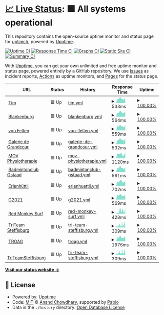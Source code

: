 # [📈 Live Status](https://uptimch.github.io/uptim): <!--live status--> **🟩 All systems operational**

This repository contains the open-source uptime monitor and status page for [uptimch](https://uptimch.github.io/uptim), powered by [Upptime](https://github.com/upptime/upptime).

[![Uptime CI](https://github.com/uptimch/uptim/workflows/Uptime%20CI/badge.svg)](https://github.com/uptimch/uptim/actions?query=workflow%3A%22Uptime+CI%22)
[![Response Time CI](https://github.com/uptimch/uptim/workflows/Response%20Time%20CI/badge.svg)](https://github.com/uptimch/uptim/actions?query=workflow%3A%22Response+Time+CI%22)
[![Graphs CI](https://github.com/uptimch/uptim/workflows/Graphs%20CI/badge.svg)](https://github.com/uptimch/uptim/actions?query=workflow%3A%22Graphs+CI%22)
[![Static Site CI](https://github.com/uptimch/uptim/workflows/Static%20Site%20CI/badge.svg)](https://github.com/uptimch/uptim/actions?query=workflow%3A%22Static+Site+CI%22)
[![Summary CI](https://github.com/uptimch/uptim/workflows/Summary%20CI/badge.svg)](https://github.com/uptimch/uptim/actions?query=workflow%3A%22Summary+CI%22)

With [Upptime](https://upptime.js.org), you can get your own unlimited and free uptime monitor and status page, powered entirely by a GitHub repository. We use [Issues](https://github.com/uptimch/uptim/issues) as incident reports, [Actions](https://github.com/uptimch/uptim/actions) as uptime monitors, and [Pages](https://uptimch.github.io/uptim) for the status page.

<!--start: status pages-->
<!-- This summary is generated by Upptime (https://github.com/upptime/upptime) -->
<!-- Do not edit this manually, your changes will be overwritten -->
<!-- prettier-ignore -->
| URL | Status | History | Response Time | Uptime |
| --- | ------ | ------- | ------------- | ------ |
| <img alt="" src="https://icons.duckduckgo.com/ip3/www.timvonfelten.ch.ico" height="13"> [Tim](https://www.timvonfelten.ch) | 🟩 Up | [tim.yml](https://github.com/uptimch/uptim/commits/HEAD/history/tim.yml) | <details><summary><img alt="Response time graph" src="./graphs/tim/response-time-week.png" height="20"> 533ms</summary><br><a href="https://uptimch.github.io/uptim/history/tim"><img alt="Response time 765" src="https://img.shields.io/endpoint?url=https%3A%2F%2Fraw.githubusercontent.com%2Fuptimch%2Fuptim%2FHEAD%2Fapi%2Ftim%2Fresponse-time.json"></a><br><a href="https://uptimch.github.io/uptim/history/tim"><img alt="24-hour response time 657" src="https://img.shields.io/endpoint?url=https%3A%2F%2Fraw.githubusercontent.com%2Fuptimch%2Fuptim%2FHEAD%2Fapi%2Ftim%2Fresponse-time-day.json"></a><br><a href="https://uptimch.github.io/uptim/history/tim"><img alt="7-day response time 533" src="https://img.shields.io/endpoint?url=https%3A%2F%2Fraw.githubusercontent.com%2Fuptimch%2Fuptim%2FHEAD%2Fapi%2Ftim%2Fresponse-time-week.json"></a><br><a href="https://uptimch.github.io/uptim/history/tim"><img alt="30-day response time 1133" src="https://img.shields.io/endpoint?url=https%3A%2F%2Fraw.githubusercontent.com%2Fuptimch%2Fuptim%2FHEAD%2Fapi%2Ftim%2Fresponse-time-month.json"></a><br><a href="https://uptimch.github.io/uptim/history/tim"><img alt="1-year response time 765" src="https://img.shields.io/endpoint?url=https%3A%2F%2Fraw.githubusercontent.com%2Fuptimch%2Fuptim%2FHEAD%2Fapi%2Ftim%2Fresponse-time-year.json"></a></details> | <details><summary><a href="https://uptimch.github.io/uptim/history/tim">100.00%</a></summary><a href="https://uptimch.github.io/uptim/history/tim"><img alt="All-time uptime 99.59%" src="https://img.shields.io/endpoint?url=https%3A%2F%2Fraw.githubusercontent.com%2Fuptimch%2Fuptim%2FHEAD%2Fapi%2Ftim%2Fuptime.json"></a><br><a href="https://uptimch.github.io/uptim/history/tim"><img alt="24-hour uptime 100.00%" src="https://img.shields.io/endpoint?url=https%3A%2F%2Fraw.githubusercontent.com%2Fuptimch%2Fuptim%2FHEAD%2Fapi%2Ftim%2Fuptime-day.json"></a><br><a href="https://uptimch.github.io/uptim/history/tim"><img alt="7-day uptime 100.00%" src="https://img.shields.io/endpoint?url=https%3A%2F%2Fraw.githubusercontent.com%2Fuptimch%2Fuptim%2FHEAD%2Fapi%2Ftim%2Fuptime-week.json"></a><br><a href="https://uptimch.github.io/uptim/history/tim"><img alt="30-day uptime 98.33%" src="https://img.shields.io/endpoint?url=https%3A%2F%2Fraw.githubusercontent.com%2Fuptimch%2Fuptim%2FHEAD%2Fapi%2Ftim%2Fuptime-month.json"></a><br><a href="https://uptimch.github.io/uptim/history/tim"><img alt="1-year uptime 99.59%" src="https://img.shields.io/endpoint?url=https%3A%2F%2Fraw.githubusercontent.com%2Fuptimch%2Fuptim%2FHEAD%2Fapi%2Ftim%2Fuptime-year.json"></a></details>
| <img alt="" src="https://icons.duckduckgo.com/ip3/blankenburg.ch.ico" height="13"> [Blankenburg](https://blankenburg.ch) | 🟩 Up | [blankenburg.yml](https://github.com/uptimch/uptim/commits/HEAD/history/blankenburg.yml) | <details><summary><img alt="Response time graph" src="./graphs/blankenburg/response-time-week.png" height="20"> 564ms</summary><br><a href="https://uptimch.github.io/uptim/history/blankenburg"><img alt="Response time 638" src="https://img.shields.io/endpoint?url=https%3A%2F%2Fraw.githubusercontent.com%2Fuptimch%2Fuptim%2FHEAD%2Fapi%2Fblankenburg%2Fresponse-time.json"></a><br><a href="https://uptimch.github.io/uptim/history/blankenburg"><img alt="24-hour response time 637" src="https://img.shields.io/endpoint?url=https%3A%2F%2Fraw.githubusercontent.com%2Fuptimch%2Fuptim%2FHEAD%2Fapi%2Fblankenburg%2Fresponse-time-day.json"></a><br><a href="https://uptimch.github.io/uptim/history/blankenburg"><img alt="7-day response time 564" src="https://img.shields.io/endpoint?url=https%3A%2F%2Fraw.githubusercontent.com%2Fuptimch%2Fuptim%2FHEAD%2Fapi%2Fblankenburg%2Fresponse-time-week.json"></a><br><a href="https://uptimch.github.io/uptim/history/blankenburg"><img alt="30-day response time 783" src="https://img.shields.io/endpoint?url=https%3A%2F%2Fraw.githubusercontent.com%2Fuptimch%2Fuptim%2FHEAD%2Fapi%2Fblankenburg%2Fresponse-time-month.json"></a><br><a href="https://uptimch.github.io/uptim/history/blankenburg"><img alt="1-year response time 638" src="https://img.shields.io/endpoint?url=https%3A%2F%2Fraw.githubusercontent.com%2Fuptimch%2Fuptim%2FHEAD%2Fapi%2Fblankenburg%2Fresponse-time-year.json"></a></details> | <details><summary><a href="https://uptimch.github.io/uptim/history/blankenburg">100.00%</a></summary><a href="https://uptimch.github.io/uptim/history/blankenburg"><img alt="All-time uptime 99.59%" src="https://img.shields.io/endpoint?url=https%3A%2F%2Fraw.githubusercontent.com%2Fuptimch%2Fuptim%2FHEAD%2Fapi%2Fblankenburg%2Fuptime.json"></a><br><a href="https://uptimch.github.io/uptim/history/blankenburg"><img alt="24-hour uptime 100.00%" src="https://img.shields.io/endpoint?url=https%3A%2F%2Fraw.githubusercontent.com%2Fuptimch%2Fuptim%2FHEAD%2Fapi%2Fblankenburg%2Fuptime-day.json"></a><br><a href="https://uptimch.github.io/uptim/history/blankenburg"><img alt="7-day uptime 100.00%" src="https://img.shields.io/endpoint?url=https%3A%2F%2Fraw.githubusercontent.com%2Fuptimch%2Fuptim%2FHEAD%2Fapi%2Fblankenburg%2Fuptime-week.json"></a><br><a href="https://uptimch.github.io/uptim/history/blankenburg"><img alt="30-day uptime 98.33%" src="https://img.shields.io/endpoint?url=https%3A%2F%2Fraw.githubusercontent.com%2Fuptimch%2Fuptim%2FHEAD%2Fapi%2Fblankenburg%2Fuptime-month.json"></a><br><a href="https://uptimch.github.io/uptim/history/blankenburg"><img alt="1-year uptime 99.59%" src="https://img.shields.io/endpoint?url=https%3A%2F%2Fraw.githubusercontent.com%2Fuptimch%2Fuptim%2FHEAD%2Fapi%2Fblankenburg%2Fuptime-year.json"></a></details>
| <img alt="" src="https://icons.duckduckgo.com/ip3/vonfelten.ch.ico" height="13"> [von Felten](https://vonfelten.ch) | 🟩 Up | [von-felten.yml](https://github.com/uptimch/uptim/commits/HEAD/history/von-felten.yml) | <details><summary><img alt="Response time graph" src="./graphs/von-felten/response-time-week.png" height="20"> 559ms</summary><br><a href="https://uptimch.github.io/uptim/history/von-felten"><img alt="Response time 673" src="https://img.shields.io/endpoint?url=https%3A%2F%2Fraw.githubusercontent.com%2Fuptimch%2Fuptim%2FHEAD%2Fapi%2Fvon-felten%2Fresponse-time.json"></a><br><a href="https://uptimch.github.io/uptim/history/von-felten"><img alt="24-hour response time 711" src="https://img.shields.io/endpoint?url=https%3A%2F%2Fraw.githubusercontent.com%2Fuptimch%2Fuptim%2FHEAD%2Fapi%2Fvon-felten%2Fresponse-time-day.json"></a><br><a href="https://uptimch.github.io/uptim/history/von-felten"><img alt="7-day response time 559" src="https://img.shields.io/endpoint?url=https%3A%2F%2Fraw.githubusercontent.com%2Fuptimch%2Fuptim%2FHEAD%2Fapi%2Fvon-felten%2Fresponse-time-week.json"></a><br><a href="https://uptimch.github.io/uptim/history/von-felten"><img alt="30-day response time 921" src="https://img.shields.io/endpoint?url=https%3A%2F%2Fraw.githubusercontent.com%2Fuptimch%2Fuptim%2FHEAD%2Fapi%2Fvon-felten%2Fresponse-time-month.json"></a><br><a href="https://uptimch.github.io/uptim/history/von-felten"><img alt="1-year response time 673" src="https://img.shields.io/endpoint?url=https%3A%2F%2Fraw.githubusercontent.com%2Fuptimch%2Fuptim%2FHEAD%2Fapi%2Fvon-felten%2Fresponse-time-year.json"></a></details> | <details><summary><a href="https://uptimch.github.io/uptim/history/von-felten">100.00%</a></summary><a href="https://uptimch.github.io/uptim/history/von-felten"><img alt="All-time uptime 99.60%" src="https://img.shields.io/endpoint?url=https%3A%2F%2Fraw.githubusercontent.com%2Fuptimch%2Fuptim%2FHEAD%2Fapi%2Fvon-felten%2Fuptime.json"></a><br><a href="https://uptimch.github.io/uptim/history/von-felten"><img alt="24-hour uptime 100.00%" src="https://img.shields.io/endpoint?url=https%3A%2F%2Fraw.githubusercontent.com%2Fuptimch%2Fuptim%2FHEAD%2Fapi%2Fvon-felten%2Fuptime-day.json"></a><br><a href="https://uptimch.github.io/uptim/history/von-felten"><img alt="7-day uptime 100.00%" src="https://img.shields.io/endpoint?url=https%3A%2F%2Fraw.githubusercontent.com%2Fuptimch%2Fuptim%2FHEAD%2Fapi%2Fvon-felten%2Fuptime-week.json"></a><br><a href="https://uptimch.github.io/uptim/history/von-felten"><img alt="30-day uptime 98.37%" src="https://img.shields.io/endpoint?url=https%3A%2F%2Fraw.githubusercontent.com%2Fuptimch%2Fuptim%2FHEAD%2Fapi%2Fvon-felten%2Fuptime-month.json"></a><br><a href="https://uptimch.github.io/uptim/history/von-felten"><img alt="1-year uptime 99.60%" src="https://img.shields.io/endpoint?url=https%3A%2F%2Fraw.githubusercontent.com%2Fuptimch%2Fuptim%2FHEAD%2Fapi%2Fvon-felten%2Fuptime-year.json"></a></details>
| <img alt="" src="https://icons.duckduckgo.com/ip3/www.galerie-de-grandcour.ch.ico" height="13"> [Galerie de Grandcour](https://www.galerie-de-grandcour.ch/) | 🟩 Up | [galerie-de-grandcour.yml](https://github.com/uptimch/uptim/commits/HEAD/history/galerie-de-grandcour.yml) | <details><summary><img alt="Response time graph" src="./graphs/galerie-de-grandcour/response-time-week.png" height="20"> 532ms</summary><br><a href="https://uptimch.github.io/uptim/history/galerie-de-grandcour"><img alt="Response time 656" src="https://img.shields.io/endpoint?url=https%3A%2F%2Fraw.githubusercontent.com%2Fuptimch%2Fuptim%2FHEAD%2Fapi%2Fgalerie-de-grandcour%2Fresponse-time.json"></a><br><a href="https://uptimch.github.io/uptim/history/galerie-de-grandcour"><img alt="24-hour response time 694" src="https://img.shields.io/endpoint?url=https%3A%2F%2Fraw.githubusercontent.com%2Fuptimch%2Fuptim%2FHEAD%2Fapi%2Fgalerie-de-grandcour%2Fresponse-time-day.json"></a><br><a href="https://uptimch.github.io/uptim/history/galerie-de-grandcour"><img alt="7-day response time 532" src="https://img.shields.io/endpoint?url=https%3A%2F%2Fraw.githubusercontent.com%2Fuptimch%2Fuptim%2FHEAD%2Fapi%2Fgalerie-de-grandcour%2Fresponse-time-week.json"></a><br><a href="https://uptimch.github.io/uptim/history/galerie-de-grandcour"><img alt="30-day response time 855" src="https://img.shields.io/endpoint?url=https%3A%2F%2Fraw.githubusercontent.com%2Fuptimch%2Fuptim%2FHEAD%2Fapi%2Fgalerie-de-grandcour%2Fresponse-time-month.json"></a><br><a href="https://uptimch.github.io/uptim/history/galerie-de-grandcour"><img alt="1-year response time 656" src="https://img.shields.io/endpoint?url=https%3A%2F%2Fraw.githubusercontent.com%2Fuptimch%2Fuptim%2FHEAD%2Fapi%2Fgalerie-de-grandcour%2Fresponse-time-year.json"></a></details> | <details><summary><a href="https://uptimch.github.io/uptim/history/galerie-de-grandcour">100.00%</a></summary><a href="https://uptimch.github.io/uptim/history/galerie-de-grandcour"><img alt="All-time uptime 99.59%" src="https://img.shields.io/endpoint?url=https%3A%2F%2Fraw.githubusercontent.com%2Fuptimch%2Fuptim%2FHEAD%2Fapi%2Fgalerie-de-grandcour%2Fuptime.json"></a><br><a href="https://uptimch.github.io/uptim/history/galerie-de-grandcour"><img alt="24-hour uptime 100.00%" src="https://img.shields.io/endpoint?url=https%3A%2F%2Fraw.githubusercontent.com%2Fuptimch%2Fuptim%2FHEAD%2Fapi%2Fgalerie-de-grandcour%2Fuptime-day.json"></a><br><a href="https://uptimch.github.io/uptim/history/galerie-de-grandcour"><img alt="7-day uptime 100.00%" src="https://img.shields.io/endpoint?url=https%3A%2F%2Fraw.githubusercontent.com%2Fuptimch%2Fuptim%2FHEAD%2Fapi%2Fgalerie-de-grandcour%2Fuptime-week.json"></a><br><a href="https://uptimch.github.io/uptim/history/galerie-de-grandcour"><img alt="30-day uptime 98.34%" src="https://img.shields.io/endpoint?url=https%3A%2F%2Fraw.githubusercontent.com%2Fuptimch%2Fuptim%2FHEAD%2Fapi%2Fgalerie-de-grandcour%2Fuptime-month.json"></a><br><a href="https://uptimch.github.io/uptim/history/galerie-de-grandcour"><img alt="1-year uptime 99.59%" src="https://img.shields.io/endpoint?url=https%3A%2F%2Fraw.githubusercontent.com%2Fuptimch%2Fuptim%2FHEAD%2Fapi%2Fgalerie-de-grandcour%2Fuptime-year.json"></a></details>
| <img alt="" src="https://icons.duckduckgo.com/ip3/movphysio.ch.ico" height="13"> [MOV Physiotherapie](https://movphysio.ch) | 🟩 Up | [mov-physiotherapie.yml](https://github.com/uptimch/uptim/commits/HEAD/history/mov-physiotherapie.yml) | <details><summary><img alt="Response time graph" src="./graphs/mov-physiotherapie/response-time-week.png" height="20"> 1120ms</summary><br><a href="https://uptimch.github.io/uptim/history/mov-physiotherapie"><img alt="Response time 1169" src="https://img.shields.io/endpoint?url=https%3A%2F%2Fraw.githubusercontent.com%2Fuptimch%2Fuptim%2FHEAD%2Fapi%2Fmov-physiotherapie%2Fresponse-time.json"></a><br><a href="https://uptimch.github.io/uptim/history/mov-physiotherapie"><img alt="24-hour response time 1582" src="https://img.shields.io/endpoint?url=https%3A%2F%2Fraw.githubusercontent.com%2Fuptimch%2Fuptim%2FHEAD%2Fapi%2Fmov-physiotherapie%2Fresponse-time-day.json"></a><br><a href="https://uptimch.github.io/uptim/history/mov-physiotherapie"><img alt="7-day response time 1120" src="https://img.shields.io/endpoint?url=https%3A%2F%2Fraw.githubusercontent.com%2Fuptimch%2Fuptim%2FHEAD%2Fapi%2Fmov-physiotherapie%2Fresponse-time-week.json"></a><br><a href="https://uptimch.github.io/uptim/history/mov-physiotherapie"><img alt="30-day response time 1144" src="https://img.shields.io/endpoint?url=https%3A%2F%2Fraw.githubusercontent.com%2Fuptimch%2Fuptim%2FHEAD%2Fapi%2Fmov-physiotherapie%2Fresponse-time-month.json"></a><br><a href="https://uptimch.github.io/uptim/history/mov-physiotherapie"><img alt="1-year response time 1169" src="https://img.shields.io/endpoint?url=https%3A%2F%2Fraw.githubusercontent.com%2Fuptimch%2Fuptim%2FHEAD%2Fapi%2Fmov-physiotherapie%2Fresponse-time-year.json"></a></details> | <details><summary><a href="https://uptimch.github.io/uptim/history/mov-physiotherapie">100.00%</a></summary><a href="https://uptimch.github.io/uptim/history/mov-physiotherapie"><img alt="All-time uptime 99.99%" src="https://img.shields.io/endpoint?url=https%3A%2F%2Fraw.githubusercontent.com%2Fuptimch%2Fuptim%2FHEAD%2Fapi%2Fmov-physiotherapie%2Fuptime.json"></a><br><a href="https://uptimch.github.io/uptim/history/mov-physiotherapie"><img alt="24-hour uptime 100.00%" src="https://img.shields.io/endpoint?url=https%3A%2F%2Fraw.githubusercontent.com%2Fuptimch%2Fuptim%2FHEAD%2Fapi%2Fmov-physiotherapie%2Fuptime-day.json"></a><br><a href="https://uptimch.github.io/uptim/history/mov-physiotherapie"><img alt="7-day uptime 100.00%" src="https://img.shields.io/endpoint?url=https%3A%2F%2Fraw.githubusercontent.com%2Fuptimch%2Fuptim%2FHEAD%2Fapi%2Fmov-physiotherapie%2Fuptime-week.json"></a><br><a href="https://uptimch.github.io/uptim/history/mov-physiotherapie"><img alt="30-day uptime 100.00%" src="https://img.shields.io/endpoint?url=https%3A%2F%2Fraw.githubusercontent.com%2Fuptimch%2Fuptim%2FHEAD%2Fapi%2Fmov-physiotherapie%2Fuptime-month.json"></a><br><a href="https://uptimch.github.io/uptim/history/mov-physiotherapie"><img alt="1-year uptime 99.99%" src="https://img.shields.io/endpoint?url=https%3A%2F%2Fraw.githubusercontent.com%2Fuptimch%2Fuptim%2FHEAD%2Fapi%2Fmov-physiotherapie%2Fuptime-year.json"></a></details>
| <img alt="" src="https://icons.duckduckgo.com/ip3/www.badmintonclubgstaad.ch.ico" height="13"> [Badmintonclub Gstaad](https://www.badmintonclubgstaad.ch/) | 🟩 Up | [badmintonclub-gstaad.yml](https://github.com/uptimch/uptim/commits/HEAD/history/badmintonclub-gstaad.yml) | <details><summary><img alt="Response time graph" src="./graphs/badmintonclub-gstaad/response-time-week.png" height="20"> 561ms</summary><br><a href="https://uptimch.github.io/uptim/history/badmintonclub-gstaad"><img alt="Response time 715" src="https://img.shields.io/endpoint?url=https%3A%2F%2Fraw.githubusercontent.com%2Fuptimch%2Fuptim%2FHEAD%2Fapi%2Fbadmintonclub-gstaad%2Fresponse-time.json"></a><br><a href="https://uptimch.github.io/uptim/history/badmintonclub-gstaad"><img alt="24-hour response time 692" src="https://img.shields.io/endpoint?url=https%3A%2F%2Fraw.githubusercontent.com%2Fuptimch%2Fuptim%2FHEAD%2Fapi%2Fbadmintonclub-gstaad%2Fresponse-time-day.json"></a><br><a href="https://uptimch.github.io/uptim/history/badmintonclub-gstaad"><img alt="7-day response time 561" src="https://img.shields.io/endpoint?url=https%3A%2F%2Fraw.githubusercontent.com%2Fuptimch%2Fuptim%2FHEAD%2Fapi%2Fbadmintonclub-gstaad%2Fresponse-time-week.json"></a><br><a href="https://uptimch.github.io/uptim/history/badmintonclub-gstaad"><img alt="30-day response time 956" src="https://img.shields.io/endpoint?url=https%3A%2F%2Fraw.githubusercontent.com%2Fuptimch%2Fuptim%2FHEAD%2Fapi%2Fbadmintonclub-gstaad%2Fresponse-time-month.json"></a><br><a href="https://uptimch.github.io/uptim/history/badmintonclub-gstaad"><img alt="1-year response time 715" src="https://img.shields.io/endpoint?url=https%3A%2F%2Fraw.githubusercontent.com%2Fuptimch%2Fuptim%2FHEAD%2Fapi%2Fbadmintonclub-gstaad%2Fresponse-time-year.json"></a></details> | <details><summary><a href="https://uptimch.github.io/uptim/history/badmintonclub-gstaad">100.00%</a></summary><a href="https://uptimch.github.io/uptim/history/badmintonclub-gstaad"><img alt="All-time uptime 99.58%" src="https://img.shields.io/endpoint?url=https%3A%2F%2Fraw.githubusercontent.com%2Fuptimch%2Fuptim%2FHEAD%2Fapi%2Fbadmintonclub-gstaad%2Fuptime.json"></a><br><a href="https://uptimch.github.io/uptim/history/badmintonclub-gstaad"><img alt="24-hour uptime 100.00%" src="https://img.shields.io/endpoint?url=https%3A%2F%2Fraw.githubusercontent.com%2Fuptimch%2Fuptim%2FHEAD%2Fapi%2Fbadmintonclub-gstaad%2Fuptime-day.json"></a><br><a href="https://uptimch.github.io/uptim/history/badmintonclub-gstaad"><img alt="7-day uptime 100.00%" src="https://img.shields.io/endpoint?url=https%3A%2F%2Fraw.githubusercontent.com%2Fuptimch%2Fuptim%2FHEAD%2Fapi%2Fbadmintonclub-gstaad%2Fuptime-week.json"></a><br><a href="https://uptimch.github.io/uptim/history/badmintonclub-gstaad"><img alt="30-day uptime 98.30%" src="https://img.shields.io/endpoint?url=https%3A%2F%2Fraw.githubusercontent.com%2Fuptimch%2Fuptim%2FHEAD%2Fapi%2Fbadmintonclub-gstaad%2Fuptime-month.json"></a><br><a href="https://uptimch.github.io/uptim/history/badmintonclub-gstaad"><img alt="1-year uptime 99.58%" src="https://img.shields.io/endpoint?url=https%3A%2F%2Fraw.githubusercontent.com%2Fuptimch%2Fuptim%2FHEAD%2Fapi%2Fbadmintonclub-gstaad%2Fuptime-year.json"></a></details>
| <img alt="" src="https://icons.duckduckgo.com/ip3/www.erlenhuettli.ch.ico" height="13"> [Erlenhüttli](https://www.erlenhuettli.ch/de) | 🟩 Up | [erlenhuettli.yml](https://github.com/uptimch/uptim/commits/HEAD/history/erlenhuettli.yml) | <details><summary><img alt="Response time graph" src="./graphs/erlenhuettli/response-time-week.png" height="20"> 702ms</summary><br><a href="https://uptimch.github.io/uptim/history/erlenhuettli"><img alt="Response time 869" src="https://img.shields.io/endpoint?url=https%3A%2F%2Fraw.githubusercontent.com%2Fuptimch%2Fuptim%2FHEAD%2Fapi%2Ferlenhuettli%2Fresponse-time.json"></a><br><a href="https://uptimch.github.io/uptim/history/erlenhuettli"><img alt="24-hour response time 786" src="https://img.shields.io/endpoint?url=https%3A%2F%2Fraw.githubusercontent.com%2Fuptimch%2Fuptim%2FHEAD%2Fapi%2Ferlenhuettli%2Fresponse-time-day.json"></a><br><a href="https://uptimch.github.io/uptim/history/erlenhuettli"><img alt="7-day response time 702" src="https://img.shields.io/endpoint?url=https%3A%2F%2Fraw.githubusercontent.com%2Fuptimch%2Fuptim%2FHEAD%2Fapi%2Ferlenhuettli%2Fresponse-time-week.json"></a><br><a href="https://uptimch.github.io/uptim/history/erlenhuettli"><img alt="30-day response time 1098" src="https://img.shields.io/endpoint?url=https%3A%2F%2Fraw.githubusercontent.com%2Fuptimch%2Fuptim%2FHEAD%2Fapi%2Ferlenhuettli%2Fresponse-time-month.json"></a><br><a href="https://uptimch.github.io/uptim/history/erlenhuettli"><img alt="1-year response time 869" src="https://img.shields.io/endpoint?url=https%3A%2F%2Fraw.githubusercontent.com%2Fuptimch%2Fuptim%2FHEAD%2Fapi%2Ferlenhuettli%2Fresponse-time-year.json"></a></details> | <details><summary><a href="https://uptimch.github.io/uptim/history/erlenhuettli">100.00%</a></summary><a href="https://uptimch.github.io/uptim/history/erlenhuettli"><img alt="All-time uptime 99.58%" src="https://img.shields.io/endpoint?url=https%3A%2F%2Fraw.githubusercontent.com%2Fuptimch%2Fuptim%2FHEAD%2Fapi%2Ferlenhuettli%2Fuptime.json"></a><br><a href="https://uptimch.github.io/uptim/history/erlenhuettli"><img alt="24-hour uptime 100.00%" src="https://img.shields.io/endpoint?url=https%3A%2F%2Fraw.githubusercontent.com%2Fuptimch%2Fuptim%2FHEAD%2Fapi%2Ferlenhuettli%2Fuptime-day.json"></a><br><a href="https://uptimch.github.io/uptim/history/erlenhuettli"><img alt="7-day uptime 100.00%" src="https://img.shields.io/endpoint?url=https%3A%2F%2Fraw.githubusercontent.com%2Fuptimch%2Fuptim%2FHEAD%2Fapi%2Ferlenhuettli%2Fuptime-week.json"></a><br><a href="https://uptimch.github.io/uptim/history/erlenhuettli"><img alt="30-day uptime 98.30%" src="https://img.shields.io/endpoint?url=https%3A%2F%2Fraw.githubusercontent.com%2Fuptimch%2Fuptim%2FHEAD%2Fapi%2Ferlenhuettli%2Fuptime-month.json"></a><br><a href="https://uptimch.github.io/uptim/history/erlenhuettli"><img alt="1-year uptime 99.58%" src="https://img.shields.io/endpoint?url=https%3A%2F%2Fraw.githubusercontent.com%2Fuptimch%2Fuptim%2FHEAD%2Fapi%2Ferlenhuettli%2Fuptime-year.json"></a></details>
| <img alt="" src="https://icons.duckduckgo.com/ip3/g2021.ch.ico" height="13"> [G2021](https://g2021.ch/) | 🟩 Up | [g2021.yml](https://github.com/uptimch/uptim/commits/HEAD/history/g2021.yml) | <details><summary><img alt="Response time graph" src="./graphs/g2021/response-time-week.png" height="20"> 569ms</summary><br><a href="https://uptimch.github.io/uptim/history/g2021"><img alt="Response time 711" src="https://img.shields.io/endpoint?url=https%3A%2F%2Fraw.githubusercontent.com%2Fuptimch%2Fuptim%2FHEAD%2Fapi%2Fg2021%2Fresponse-time.json"></a><br><a href="https://uptimch.github.io/uptim/history/g2021"><img alt="24-hour response time 609" src="https://img.shields.io/endpoint?url=https%3A%2F%2Fraw.githubusercontent.com%2Fuptimch%2Fuptim%2FHEAD%2Fapi%2Fg2021%2Fresponse-time-day.json"></a><br><a href="https://uptimch.github.io/uptim/history/g2021"><img alt="7-day response time 569" src="https://img.shields.io/endpoint?url=https%3A%2F%2Fraw.githubusercontent.com%2Fuptimch%2Fuptim%2FHEAD%2Fapi%2Fg2021%2Fresponse-time-week.json"></a><br><a href="https://uptimch.github.io/uptim/history/g2021"><img alt="30-day response time 945" src="https://img.shields.io/endpoint?url=https%3A%2F%2Fraw.githubusercontent.com%2Fuptimch%2Fuptim%2FHEAD%2Fapi%2Fg2021%2Fresponse-time-month.json"></a><br><a href="https://uptimch.github.io/uptim/history/g2021"><img alt="1-year response time 711" src="https://img.shields.io/endpoint?url=https%3A%2F%2Fraw.githubusercontent.com%2Fuptimch%2Fuptim%2FHEAD%2Fapi%2Fg2021%2Fresponse-time-year.json"></a></details> | <details><summary><a href="https://uptimch.github.io/uptim/history/g2021">100.00%</a></summary><a href="https://uptimch.github.io/uptim/history/g2021"><img alt="All-time uptime 99.58%" src="https://img.shields.io/endpoint?url=https%3A%2F%2Fraw.githubusercontent.com%2Fuptimch%2Fuptim%2FHEAD%2Fapi%2Fg2021%2Fuptime.json"></a><br><a href="https://uptimch.github.io/uptim/history/g2021"><img alt="24-hour uptime 100.00%" src="https://img.shields.io/endpoint?url=https%3A%2F%2Fraw.githubusercontent.com%2Fuptimch%2Fuptim%2FHEAD%2Fapi%2Fg2021%2Fuptime-day.json"></a><br><a href="https://uptimch.github.io/uptim/history/g2021"><img alt="7-day uptime 100.00%" src="https://img.shields.io/endpoint?url=https%3A%2F%2Fraw.githubusercontent.com%2Fuptimch%2Fuptim%2FHEAD%2Fapi%2Fg2021%2Fuptime-week.json"></a><br><a href="https://uptimch.github.io/uptim/history/g2021"><img alt="30-day uptime 98.31%" src="https://img.shields.io/endpoint?url=https%3A%2F%2Fraw.githubusercontent.com%2Fuptimch%2Fuptim%2FHEAD%2Fapi%2Fg2021%2Fuptime-month.json"></a><br><a href="https://uptimch.github.io/uptim/history/g2021"><img alt="1-year uptime 99.58%" src="https://img.shields.io/endpoint?url=https%3A%2F%2Fraw.githubusercontent.com%2Fuptimch%2Fuptim%2FHEAD%2Fapi%2Fg2021%2Fuptime-year.json"></a></details>
| <img alt="" src="https://icons.duckduckgo.com/ip3/redmonkeysurf.wixsite.com.ico" height="13"> [Red Monkey Surf](https://redmonkeysurf.wixsite.com/red-monkey-surf) | 🟩 Up | [red-monkey-surf.yml](https://github.com/uptimch/uptim/commits/HEAD/history/red-monkey-surf.yml) | <details><summary><img alt="Response time graph" src="./graphs/red-monkey-surf/response-time-week.png" height="20"> 428ms</summary><br><a href="https://uptimch.github.io/uptim/history/red-monkey-surf"><img alt="Response time 360" src="https://img.shields.io/endpoint?url=https%3A%2F%2Fraw.githubusercontent.com%2Fuptimch%2Fuptim%2FHEAD%2Fapi%2Fred-monkey-surf%2Fresponse-time.json"></a><br><a href="https://uptimch.github.io/uptim/history/red-monkey-surf"><img alt="24-hour response time 896" src="https://img.shields.io/endpoint?url=https%3A%2F%2Fraw.githubusercontent.com%2Fuptimch%2Fuptim%2FHEAD%2Fapi%2Fred-monkey-surf%2Fresponse-time-day.json"></a><br><a href="https://uptimch.github.io/uptim/history/red-monkey-surf"><img alt="7-day response time 428" src="https://img.shields.io/endpoint?url=https%3A%2F%2Fraw.githubusercontent.com%2Fuptimch%2Fuptim%2FHEAD%2Fapi%2Fred-monkey-surf%2Fresponse-time-week.json"></a><br><a href="https://uptimch.github.io/uptim/history/red-monkey-surf"><img alt="30-day response time 306" src="https://img.shields.io/endpoint?url=https%3A%2F%2Fraw.githubusercontent.com%2Fuptimch%2Fuptim%2FHEAD%2Fapi%2Fred-monkey-surf%2Fresponse-time-month.json"></a><br><a href="https://uptimch.github.io/uptim/history/red-monkey-surf"><img alt="1-year response time 360" src="https://img.shields.io/endpoint?url=https%3A%2F%2Fraw.githubusercontent.com%2Fuptimch%2Fuptim%2FHEAD%2Fapi%2Fred-monkey-surf%2Fresponse-time-year.json"></a></details> | <details><summary><a href="https://uptimch.github.io/uptim/history/red-monkey-surf">100.00%</a></summary><a href="https://uptimch.github.io/uptim/history/red-monkey-surf"><img alt="All-time uptime 99.99%" src="https://img.shields.io/endpoint?url=https%3A%2F%2Fraw.githubusercontent.com%2Fuptimch%2Fuptim%2FHEAD%2Fapi%2Fred-monkey-surf%2Fuptime.json"></a><br><a href="https://uptimch.github.io/uptim/history/red-monkey-surf"><img alt="24-hour uptime 100.00%" src="https://img.shields.io/endpoint?url=https%3A%2F%2Fraw.githubusercontent.com%2Fuptimch%2Fuptim%2FHEAD%2Fapi%2Fred-monkey-surf%2Fuptime-day.json"></a><br><a href="https://uptimch.github.io/uptim/history/red-monkey-surf"><img alt="7-day uptime 100.00%" src="https://img.shields.io/endpoint?url=https%3A%2F%2Fraw.githubusercontent.com%2Fuptimch%2Fuptim%2FHEAD%2Fapi%2Fred-monkey-surf%2Fuptime-week.json"></a><br><a href="https://uptimch.github.io/uptim/history/red-monkey-surf"><img alt="30-day uptime 99.95%" src="https://img.shields.io/endpoint?url=https%3A%2F%2Fraw.githubusercontent.com%2Fuptimch%2Fuptim%2FHEAD%2Fapi%2Fred-monkey-surf%2Fuptime-month.json"></a><br><a href="https://uptimch.github.io/uptim/history/red-monkey-surf"><img alt="1-year uptime 99.99%" src="https://img.shields.io/endpoint?url=https%3A%2F%2Fraw.githubusercontent.com%2Fuptimch%2Fuptim%2FHEAD%2Fapi%2Fred-monkey-surf%2Fuptime-year.json"></a></details>
| <img alt="" src="https://icons.duckduckgo.com/ip3/www.tristeffisburg.ch.ico" height="13"> [TriTeam Steffisburg](https://www.tristeffisburg.ch/) | 🟩 Up | [tri-team-steffisburg.yml](https://github.com/uptimch/uptim/commits/HEAD/history/tri-team-steffisburg.yml) | <details><summary><img alt="Response time graph" src="./graphs/tri-team-steffisburg/response-time-week.png" height="20"> 309ms</summary><br><a href="https://uptimch.github.io/uptim/history/tri-team-steffisburg"><img alt="Response time 308" src="https://img.shields.io/endpoint?url=https%3A%2F%2Fraw.githubusercontent.com%2Fuptimch%2Fuptim%2FHEAD%2Fapi%2Ftri-team-steffisburg%2Fresponse-time.json"></a><br><a href="https://uptimch.github.io/uptim/history/tri-team-steffisburg"><img alt="24-hour response time 492" src="https://img.shields.io/endpoint?url=https%3A%2F%2Fraw.githubusercontent.com%2Fuptimch%2Fuptim%2FHEAD%2Fapi%2Ftri-team-steffisburg%2Fresponse-time-day.json"></a><br><a href="https://uptimch.github.io/uptim/history/tri-team-steffisburg"><img alt="7-day response time 309" src="https://img.shields.io/endpoint?url=https%3A%2F%2Fraw.githubusercontent.com%2Fuptimch%2Fuptim%2FHEAD%2Fapi%2Ftri-team-steffisburg%2Fresponse-time-week.json"></a><br><a href="https://uptimch.github.io/uptim/history/tri-team-steffisburg"><img alt="30-day response time 296" src="https://img.shields.io/endpoint?url=https%3A%2F%2Fraw.githubusercontent.com%2Fuptimch%2Fuptim%2FHEAD%2Fapi%2Ftri-team-steffisburg%2Fresponse-time-month.json"></a><br><a href="https://uptimch.github.io/uptim/history/tri-team-steffisburg"><img alt="1-year response time 308" src="https://img.shields.io/endpoint?url=https%3A%2F%2Fraw.githubusercontent.com%2Fuptimch%2Fuptim%2FHEAD%2Fapi%2Ftri-team-steffisburg%2Fresponse-time-year.json"></a></details> | <details><summary><a href="https://uptimch.github.io/uptim/history/tri-team-steffisburg">100.00%</a></summary><a href="https://uptimch.github.io/uptim/history/tri-team-steffisburg"><img alt="All-time uptime 99.99%" src="https://img.shields.io/endpoint?url=https%3A%2F%2Fraw.githubusercontent.com%2Fuptimch%2Fuptim%2FHEAD%2Fapi%2Ftri-team-steffisburg%2Fuptime.json"></a><br><a href="https://uptimch.github.io/uptim/history/tri-team-steffisburg"><img alt="24-hour uptime 100.00%" src="https://img.shields.io/endpoint?url=https%3A%2F%2Fraw.githubusercontent.com%2Fuptimch%2Fuptim%2FHEAD%2Fapi%2Ftri-team-steffisburg%2Fuptime-day.json"></a><br><a href="https://uptimch.github.io/uptim/history/tri-team-steffisburg"><img alt="7-day uptime 100.00%" src="https://img.shields.io/endpoint?url=https%3A%2F%2Fraw.githubusercontent.com%2Fuptimch%2Fuptim%2FHEAD%2Fapi%2Ftri-team-steffisburg%2Fuptime-week.json"></a><br><a href="https://uptimch.github.io/uptim/history/tri-team-steffisburg"><img alt="30-day uptime 100.00%" src="https://img.shields.io/endpoint?url=https%3A%2F%2Fraw.githubusercontent.com%2Fuptimch%2Fuptim%2FHEAD%2Fapi%2Ftri-team-steffisburg%2Fuptime-month.json"></a><br><a href="https://uptimch.github.io/uptim/history/tri-team-steffisburg"><img alt="1-year uptime 99.99%" src="https://img.shields.io/endpoint?url=https%3A%2F%2Fraw.githubusercontent.com%2Fuptimch%2Fuptim%2FHEAD%2Fapi%2Ftri-team-steffisburg%2Fuptime-year.json"></a></details>
| <img alt="" src="https://icons.duckduckgo.com/ip3/troag.ch.ico" height="13"> [TROAG](https://troag.ch/) | 🟩 Up | [troag.yml](https://github.com/uptimch/uptim/commits/HEAD/history/troag.yml) | <details><summary><img alt="Response time graph" src="./graphs/troag/response-time-week.png" height="20"> 1976ms</summary><br><a href="https://uptimch.github.io/uptim/history/troag"><img alt="Response time 2147" src="https://img.shields.io/endpoint?url=https%3A%2F%2Fraw.githubusercontent.com%2Fuptimch%2Fuptim%2FHEAD%2Fapi%2Ftroag%2Fresponse-time.json"></a><br><a href="https://uptimch.github.io/uptim/history/troag"><img alt="24-hour response time 2246" src="https://img.shields.io/endpoint?url=https%3A%2F%2Fraw.githubusercontent.com%2Fuptimch%2Fuptim%2FHEAD%2Fapi%2Ftroag%2Fresponse-time-day.json"></a><br><a href="https://uptimch.github.io/uptim/history/troag"><img alt="7-day response time 1976" src="https://img.shields.io/endpoint?url=https%3A%2F%2Fraw.githubusercontent.com%2Fuptimch%2Fuptim%2FHEAD%2Fapi%2Ftroag%2Fresponse-time-week.json"></a><br><a href="https://uptimch.github.io/uptim/history/troag"><img alt="30-day response time 1987" src="https://img.shields.io/endpoint?url=https%3A%2F%2Fraw.githubusercontent.com%2Fuptimch%2Fuptim%2FHEAD%2Fapi%2Ftroag%2Fresponse-time-month.json"></a><br><a href="https://uptimch.github.io/uptim/history/troag"><img alt="1-year response time 2147" src="https://img.shields.io/endpoint?url=https%3A%2F%2Fraw.githubusercontent.com%2Fuptimch%2Fuptim%2FHEAD%2Fapi%2Ftroag%2Fresponse-time-year.json"></a></details> | <details><summary><a href="https://uptimch.github.io/uptim/history/troag">100.00%</a></summary><a href="https://uptimch.github.io/uptim/history/troag"><img alt="All-time uptime 99.99%" src="https://img.shields.io/endpoint?url=https%3A%2F%2Fraw.githubusercontent.com%2Fuptimch%2Fuptim%2FHEAD%2Fapi%2Ftroag%2Fuptime.json"></a><br><a href="https://uptimch.github.io/uptim/history/troag"><img alt="24-hour uptime 100.00%" src="https://img.shields.io/endpoint?url=https%3A%2F%2Fraw.githubusercontent.com%2Fuptimch%2Fuptim%2FHEAD%2Fapi%2Ftroag%2Fuptime-day.json"></a><br><a href="https://uptimch.github.io/uptim/history/troag"><img alt="7-day uptime 100.00%" src="https://img.shields.io/endpoint?url=https%3A%2F%2Fraw.githubusercontent.com%2Fuptimch%2Fuptim%2FHEAD%2Fapi%2Ftroag%2Fuptime-week.json"></a><br><a href="https://uptimch.github.io/uptim/history/troag"><img alt="30-day uptime 99.96%" src="https://img.shields.io/endpoint?url=https%3A%2F%2Fraw.githubusercontent.com%2Fuptimch%2Fuptim%2FHEAD%2Fapi%2Ftroag%2Fuptime-month.json"></a><br><a href="https://uptimch.github.io/uptim/history/troag"><img alt="1-year uptime 99.99%" src="https://img.shields.io/endpoint?url=https%3A%2F%2Fraw.githubusercontent.com%2Fuptimch%2Fuptim%2FHEAD%2Fapi%2Ftroag%2Fuptime-year.json"></a></details>
| <img alt="" src="https://icons.duckduckgo.com/ip3/www.tristeffisburg.ch.ico" height="13"> [TriTeamSteffisburg](https://www.tristeffisburg.ch/) | 🟩 Up | [tri-team-steffisburg.yml](https://github.com/uptimch/uptim/commits/HEAD/history/tri-team-steffisburg.yml) | <details><summary><img alt="Response time graph" src="./graphs/tri-team-steffisburg/response-time-week.png" height="20"> 309ms</summary><br><a href="https://uptimch.github.io/uptim/history/tri-team-steffisburg"><img alt="Response time 308" src="https://img.shields.io/endpoint?url=https%3A%2F%2Fraw.githubusercontent.com%2Fuptimch%2Fuptim%2FHEAD%2Fapi%2Ftri-team-steffisburg%2Fresponse-time.json"></a><br><a href="https://uptimch.github.io/uptim/history/tri-team-steffisburg"><img alt="24-hour response time 492" src="https://img.shields.io/endpoint?url=https%3A%2F%2Fraw.githubusercontent.com%2Fuptimch%2Fuptim%2FHEAD%2Fapi%2Ftri-team-steffisburg%2Fresponse-time-day.json"></a><br><a href="https://uptimch.github.io/uptim/history/tri-team-steffisburg"><img alt="7-day response time 309" src="https://img.shields.io/endpoint?url=https%3A%2F%2Fraw.githubusercontent.com%2Fuptimch%2Fuptim%2FHEAD%2Fapi%2Ftri-team-steffisburg%2Fresponse-time-week.json"></a><br><a href="https://uptimch.github.io/uptim/history/tri-team-steffisburg"><img alt="30-day response time 296" src="https://img.shields.io/endpoint?url=https%3A%2F%2Fraw.githubusercontent.com%2Fuptimch%2Fuptim%2FHEAD%2Fapi%2Ftri-team-steffisburg%2Fresponse-time-month.json"></a><br><a href="https://uptimch.github.io/uptim/history/tri-team-steffisburg"><img alt="1-year response time 308" src="https://img.shields.io/endpoint?url=https%3A%2F%2Fraw.githubusercontent.com%2Fuptimch%2Fuptim%2FHEAD%2Fapi%2Ftri-team-steffisburg%2Fresponse-time-year.json"></a></details> | <details><summary><a href="https://uptimch.github.io/uptim/history/tri-team-steffisburg">100.00%</a></summary><a href="https://uptimch.github.io/uptim/history/tri-team-steffisburg"><img alt="All-time uptime 99.99%" src="https://img.shields.io/endpoint?url=https%3A%2F%2Fraw.githubusercontent.com%2Fuptimch%2Fuptim%2FHEAD%2Fapi%2Ftri-team-steffisburg%2Fuptime.json"></a><br><a href="https://uptimch.github.io/uptim/history/tri-team-steffisburg"><img alt="24-hour uptime 100.00%" src="https://img.shields.io/endpoint?url=https%3A%2F%2Fraw.githubusercontent.com%2Fuptimch%2Fuptim%2FHEAD%2Fapi%2Ftri-team-steffisburg%2Fuptime-day.json"></a><br><a href="https://uptimch.github.io/uptim/history/tri-team-steffisburg"><img alt="7-day uptime 100.00%" src="https://img.shields.io/endpoint?url=https%3A%2F%2Fraw.githubusercontent.com%2Fuptimch%2Fuptim%2FHEAD%2Fapi%2Ftri-team-steffisburg%2Fuptime-week.json"></a><br><a href="https://uptimch.github.io/uptim/history/tri-team-steffisburg"><img alt="30-day uptime 100.00%" src="https://img.shields.io/endpoint?url=https%3A%2F%2Fraw.githubusercontent.com%2Fuptimch%2Fuptim%2FHEAD%2Fapi%2Ftri-team-steffisburg%2Fuptime-month.json"></a><br><a href="https://uptimch.github.io/uptim/history/tri-team-steffisburg"><img alt="1-year uptime 99.99%" src="https://img.shields.io/endpoint?url=https%3A%2F%2Fraw.githubusercontent.com%2Fuptimch%2Fuptim%2FHEAD%2Fapi%2Ftri-team-steffisburg%2Fuptime-year.json"></a></details>

<!--end: status pages-->

[**Visit our status website →**](https://uptimch.github.io/uptim)

## 📄 License

- Powered by: [Upptime](https://github.com/upptime/upptime)
- Code: [MIT](./LICENSE) © [Anand Chowdhary](https://anandchowdhary.com), supported by [Pabio](https://pabio.com)
- Data in the `./history` directory: [Open Database License](https://opendatacommons.org/licenses/odbl/1-0/)
